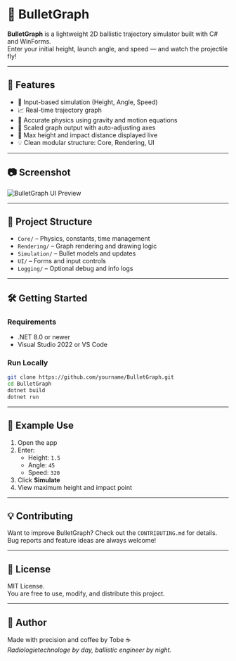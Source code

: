 # 🎯 BulletGraph

**BulletGraph** is a lightweight 2D ballistic trajectory simulator built with C# and WinForms.  
Enter your initial height, launch angle, and speed — and watch the projectile fly!

---

## 🚀 Features

- 🔢 Input-based simulation (Height, Angle, Speed)
- 📈 Real-time trajectory graph
- 🧠 Accurate physics using gravity and motion equations
- 📐 Scaled graph output with auto-adjusting axes
- 🎯 Max height and impact distance displayed live
- 💡 Clean modular structure: Core, Rendering, UI

---

## 📷 Screenshot

![BulletGraph UI Preview](preview.png)

---

## 🧱 Project Structure

- `Core/` – Physics, constants, time management
- `Rendering/` – Graph rendering and drawing logic
- `Simulation/` – Bullet models and updates
- `UI/` – Forms and input controls
- `Logging/` – Optional debug and info logs

---

## 🛠️ Getting Started

### Requirements

- .NET 8.0 or newer
- Visual Studio 2022 or VS Code

### Run Locally

```bash
git clone https://github.com/yourname/BulletGraph.git
cd BulletGraph
dotnet build
dotnet run
```

---

## 🎨 Example Use

1. Open the app
2. Enter:
   - Height: `1.5`
   - Angle: `45`
   - Speed: `320`
3. Click **Simulate**
4. View maximum height and impact point

---

## 💡 Contributing

Want to improve BulletGraph? Check out the `CONTRIBUTING.md` for details.  
Bug reports and feature ideas are always welcome!

---

## 📄 License

MIT License.  
You are free to use, modify, and distribute this project.

---

## 🧠 Author

Made with precision and coffee by Tobe ☕  
_Radiologietechnologe by day, ballistic engineer by night._

